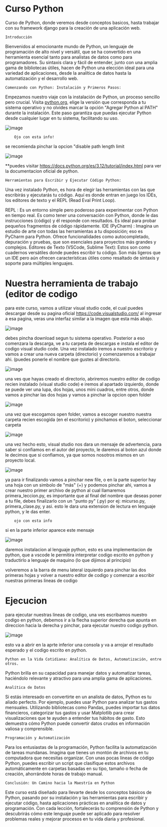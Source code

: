 # Curso Python
Curso de Python, donde veremos desde conceptos basicos, hasta trabajar con su framework django para la creación de una aplicación web.


    Introducción

Bienvenidos al emocionante mundo de Python, un lenguaje de programación de alto nivel y versátil, que se ha convertido en una herramienta esencial tanto para analistas de datos como para programadores. Su sintaxis clara y fácil de entender, junto con una amplia gama de bibliotecas útiles, hacen de Python una elección ideal para una variedad de aplicaciones, desde la analítica de datos hasta la automatización y el desarrollo web.

    Comenzando con Python: Instalación y Primeros Pasos:

Empezamos nuestro viaje con la instalación de Python, un proceso sencillo pero crucial. Visita [python.org](https://www.python.org/downloads/), elige la versión que corresponda a tu sistema operativo y no olvides marcar la opción "Agregar Python al PATH" durante la instalación. Este paso garantiza que puedas ejecutar Python desde cualquier lugar en tu sistema, facilitando su uso.

![image](https://github.com/Aronrbz/Curso_Python/assets/101678799/67cd6f4d-755e-43b7-b3b8-2c556357680e)


        Ojo con esta info!


se recomienda pinchar la opcion "disable path length limit

![image](https://github.com/Aronrbz/Curso_Python/assets/101678799/5a155030-cc09-42ee-93d2-c71096bf9107)



**puedes visitar https://docs.python.org/es/3.12/tutorial/index.html para ver la documentacion oficial de python.




    Herramientas para Escribir y Ejecutar Código Python:
  
Una vez instalado Python, es hora de elegir las herramientas con las que escribirás y ejecutarás tu código. Aquí es donde entran en juego los IDEs, los editores de texto y el REPL (Read Eval Print Loop).

REPL           : Es un entorno simple pero poderoso para experimentar con Python en tiempo real. Es como tener una conversación con Python, donde le das instrucciones (código) y él responde con resultados. Es ideal para probar pequeños fragmentos de código rápidamente.
IDE (PyCharm)  : Imagina un estudio de arte con todas las herramientas a tu disposición; eso es PyCharm para Python. Ofrece funcionalidades como autocompletado, depuración y pruebas, que son esenciales para proyectos más grandes y complejos.
Editores de Texto (VSCode, Sublime Text): Estos son como cuadernos versátiles donde puedes escribir tu código. Son más ligeros que un IDE pero aún ofrecen características útiles como resaltado de sintaxis y soporte para múltiples lenguajes.

# Nuestra herramienta de trabajo (editor de codigo

para este curso, vamos a utilizar visual studio code, el cual puedes descargar desde su pagina oficial https://code.visualstudio.com/
al ingresar a esa pagina, veras una interfaz similar a la imagen que esta más abajo.

![image](https://github.com/Aronrbz/Curso_Python/assets/101678799/a76e0707-aa60-40ea-b4e7-e60ff4e92c74)

debes pincha download segun tu sistema operativo. Posterior a eso comenzara la descarga, ve a tu carpeta de descargas e instala el editor de codigo visual studio code.
Una vez instalado iremos a nuestro escritorio y vamos a crear una nueva carpeta (directorio) y comenzaremos a trabajar ahi. (puedes ponerle el nombre que gustes al directorio.

![image](https://github.com/Aronrbz/Curso_Python/assets/101678799/cbc13956-7ab4-4c18-acbd-fab6726e9611)

una ves que hayas creado el directorio, abriremos nuestro editor de codigo recien instalado (visual studio code) e iremos al apartado izquierdo, donde se puede ver una lupa, dos hojas, unos mini cuadros, entre otros, donde vamos a pinchar las dos hojas y vamos a pinchar la opcion open folder

![image](https://github.com/Aronrbz/Curso_Python/assets/101678799/9140f407-4f5d-4075-b2f2-8d9b89dc29ff)


una vez que escogamos open folder, vamos a escoger nuestro nuestra carpeta recien escogida (en el escritorio) y pinchamos el boton, seleccionar carpeta

![image](https://github.com/Aronrbz/Curso_Python/assets/101678799/ec479f25-9921-4a08-8185-9a48bfb31797)

una vez hecho esto, visual studio nos dara un mensaje de advertencia, para saber si confiamos en el autor del proyecto, le daremos al boton azul donde le decimos que si confiamos, ya que somos nosotros mismos en un proyecto local.

![image](https://github.com/Aronrbz/Curso_Python/assets/101678799/e77ac9d1-6302-450d-af9d-4c85d6cc35aa)

ya para ir finalizando vamos a pinchar new file, o en la parte superior hay una hoja con un simbolo de "más" (+) y podemos pinchar ahi, vamos a crear nuestro primer archivo de python al cual llamaremos primera_leccion.py, es importante que al final del nombre que deseas poner a tu file, debes finalizarlo con un "punto py" (.py) por ej: micurso.py, primera_clase.py, y asi. esto le dara una extension de lectura en lenguaje python, y le das enter.

        ojo con esta info

si en la parte inferior aparece este mensaje


![image](https://github.com/Aronrbz/Curso_Python/assets/101678799/1f4b7ddb-caf3-4f3d-a4e8-3dd3c6866037)

daremos instalacion al lenguaje python, esto es una implementacion de python, que a vscode le permitira interpretar codigo escrito en python y traductirlo a lenguaje de maquino (lo que dijimos al principio)

volveremos a la barra de menu lateral izquierdo para pinchar las dos primeras hojas y volver a nuestro editor de codigo y comenzar a escribir nuestras primeras lineas de codigo

# Ejecucion

para ejecutar nuestras lineas de codigo, una ves escribamos nuestro codigo en python, debemos ir a la flecha superior derecha que apunta en direccion hacia la derecha y pinchar, para ejecutar nuestro codigo python.

![image](https://github.com/Aronrbz/Curso_Python/assets/101678799/8c161bce-c81e-4401-9fed-e1c21d61bb35)

esto va a abrir en la aprte inferior una consola y va a arrojar el resultado esperado y el codigo escrito en python.


    Python en la Vida Cotidiana: Analítica de Datos, Automatización, entre otros.
  
Python brilla en su capacidad para manejar datos y automatizar tareas, haciéndolo relevante y atractivo para una amplia gama de aplicaciones.

    Analítica de Datos
  
Si estás interesado en convertirte en un analista de datos, Python es tu aliado perfecto. Por ejemplo, puedes usar Python para analizar tus gastos mensuales. Utilizando bibliotecas como Pandas, puedes importar tus datos financieros, categorizar tus gastos y usar Matplotlib para crear visualizaciones que te ayuden a entender tus hábitos de gasto. Esto demuestra cómo Python puede convertir datos crudos en información valiosa y comprensible.

    Programación y Automatización
  
Para los entusiastas de la programación, Python facilita la automatización de tareas mundanas. Imagina que tienes un montón de archivos en tu computadora que necesitas organizar. Con unas pocas líneas de código Python, puedes escribir un script que clasifique estos archivos automáticamente en carpetas basadas en su tipo, tamaño o fecha de creación, ahorrándote horas de trabajo manual.


    Conclusión: Un Camino hacia la Maestría en Python
  
Este curso está diseñado para llevarte desde los conceptos básicos de Python, pasando por su instalación y las herramientas para escribir y ejecutar código, hasta aplicaciones prácticas en analítica de datos y programación. Con cada lección, fortalecerás tu comprensión de Python y descubrirás cómo este lenguaje puede ser aplicado para resolver problemas reales y mejorar procesos en tu vida diaria y profesional.
